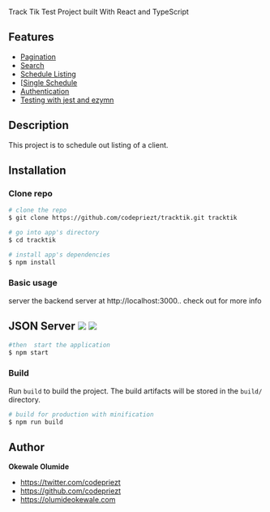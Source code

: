 
Track Tik Test Project built With React and TypeScript

[production-url]: https://www.tracktik.netlify.app


## Features

* [Pagination](#Pagination)
* [Search](#Search)
* [Schedule Listing](#Schedule-Listing)
* [[Single Schedule](#Single-Schedule)
* [Authentication](#Authentication)
* [Testing with jest and ezymn](#testing)


## Description
This project is to schedule out listing  of a client.


## Installation

### Clone repo

``` bash
# clone the repo
$ git clone https://github.com/codepriezt/tracktik.git tracktik

# go into app's directory
$ cd tracktik

# install app's dependencies
$ npm install
```

### Basic usage

server the backend server at http://localhost:3000.. check out for more info 

## JSON Server [![](https://travis-ci.org/typicode/json-server.svg?branch=master)](https://travis-ci.org/typicode/json-server) [![](https://badge.fury.io/js/json-server.svg)](http://badge.fury.io/js/json-server)



``` bash
#then  start the application 
$ npm start
```


### Build

Run `build` to build the project. The build artifacts will be stored in the `build/` directory.

```bash
# build for production with minification
$ npm run build
```


## Author

**Okewale Olumide**
* <https://twitter.com/codepriezt>
* <https://github.com/codepriezt>
* <https://olumideokewale.com>